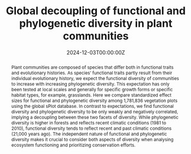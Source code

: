 ---
abstract: "Plant communities are composed of species that differ both in functional traits and evolutionary histories. As species’ functional traits partly result from their individual evolutionary history, we expect the functional diversity of communities to increase with increasing phylogenetic diversity. This expectation has only been tested at local scales and generally for specific growth forms or specific habitat types, for example, grasslands. Here we compare standardized effect sizes for functional and phylogenetic diversity among 1,781,836 vegetation plots using the global sPlot database. In contrast to expectations, we find functional diversity and phylogenetic diversity to be only weakly and negatively correlated, implying a decoupling between these two facets of diversity. While phylogenetic diversity is higher in forests and reflects recent climatic conditions (1981 to 2010), functional diversity tends to reflect recent and past climatic conditions (21,000 years ago). The independent nature of functional and phylogenetic diversity makes it crucial to consider both aspects of diversity when analysing ecosystem functioning and prioritizing conservation efforts."

authors: 
- Georg J. A. Hähn - Gabriella Damasceno - ... - Franceso M. Sabatini - Helge Bruelheide
date: "2024-12-03T00:00:00Z"
doi: "https://doi.org/10.1038/s41559-024-02589-0"
featured: true
image:
  caption: ""
  focal_point: ""
  preview_only: false
projects: [sPlot]
publication: ""
publication_short: ""
publication_types: ""
publishDate: ""
slides: 
summary: 
tags:
- Diversity
- PD
- FD
- sPlot


title: Global decoupling of functional and phylogenetic diversity in plant communities
url_code: ""
url_dataset: ""
url_pdf: ""
url_poster: ""
url_project: ""
url_slides: ""
url_source: ""
url_video: ""
---